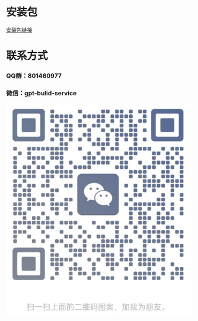 # 安装包
[安装包链接](https://github.com/baymax-collab/aitool/releases)
# 联系方式
### QQ群：801460977
### 微信：gpt-bulid-service
![qrcode](qrcood.png)


